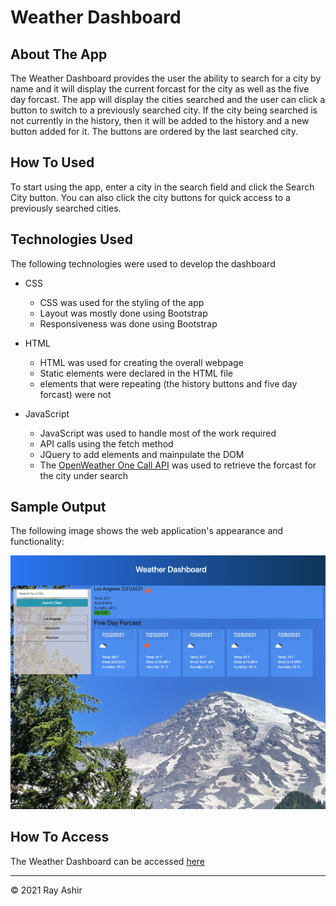 # Weather Dashboard

## About The App

The Weather Dashboard provides the user the ability to search for a city by name and it will display the current forcast for the city as well as the five day forcast. The app will display the cities searched and the user can click a button to switch to a previously searched city. If the city being searched is not currently in the history, then it will be added to the history and a new button added for it. The buttons are ordered by the last searched city. 

## How To Used

To start using the app, enter a city in the search field and click the Search City button. You can also click the city buttons for quick access to a previously searched cities. 

## Technologies Used

The following technologies were used to develop the dashboard

* CSS 
    * CSS was used for the styling of the app
    * Layout was mostly done using Bootstrap
    * Responsiveness was done using Bootstrap

* HTML
    * HTML was used for creating the overall webpage
    * Static elements were declared in the HTML file
    * elements that were repeating (the history buttons and five day forcast) were not 

* JavaScript
    * JavaScript was used to handle most of the work required 
    * API calls using the fetch method
    * JQuery to add elements and mainpulate the DOM
    * The [OpenWeather One Call API](https://openweathermap.org/api/one-call-api) was used to retrieve the forcast for the city under search
## Sample Output

The following image shows the web application's appearance and functionality:

![The weather app includes a search option, a list of cities, and a five-day forecast and current weather conditions for Atlanta.](./assets/images/weatherAppDemo.png)

## How To Access
The Weather Dashboard can be accessed [here](https://weatherapp.com)

- - -
© 2021 Ray Ashir
